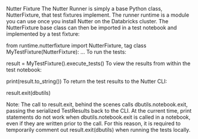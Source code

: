 Nutter Fixture
The Nutter Runner is simply a base Python class, NutterFixture, that test fixtures implement. The runner runtime is a module you can use once you install Nutter on the Databricks cluster. The NutterFixture base class can then be imported in a test notebook and implemented by a test fixture:

from runtime.nutterfixture import NutterFixture, tag
class MyTestFixture(NutterFixture):
   …
To run the tests:

result = MyTestFixture().execute_tests()
To view the results from within the test notebook:

print(result.to_string())
To return the test results to the Nutter CLI:

result.exit(dbutils)

Note: The call to result.exit, behind the scenes calls dbutils.notebook.exit, passing the serialized TestResults back to the CLI. At the current time, print statements do not work when dbutils.notebook.exit is called in a notebook, even if they are written prior to the call. For this reason, it is required to temporarily comment out result.exit(dbutils) when running the tests locally.
